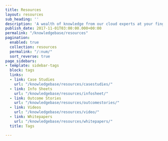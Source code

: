 ```yaml
---
title: Resources
layout: resources
sub_heading: ''
description: 'A wealth of knowledge from our cloud experts at your fingertips. '
publish_date: 2017-11-01T03:00:00.000+00:00
permalink: "/knowledgebase/resources"
pagination:
  enabled: true
  collection: resources
  permalink: "/:num/"
  sort_reverse: true
page_sidebars:
- template: sidebar-tags
  block: tags
  links:
  - link: Case Studies
    url: "/knowledgebase/resources/casestudies/"
  - link: Info Sheets
    url: "/knowledgebase/resources/infosheet/"
  - link: Outcome Stories
    url: "/knowledgebase/resources/outcomestories/"
  - link: Videos
    url: "/knowledgebase/resources/video/"
  - link: Whitepapers
    url: "/knowledgebase/resources/whitepapers/"
  title: Tags

---
```

